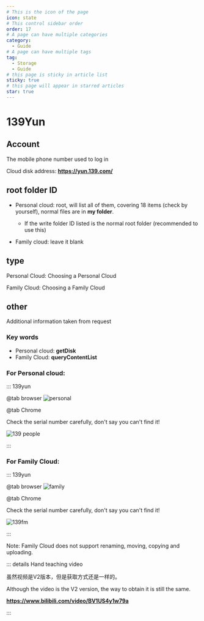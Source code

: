 ```yaml
---
# This is the icon of the page
icon: state
# This control sidebar order
order: 17
# A page can have multiple categories
category:
  - Guide
# A page can have multiple tags
tag:
  - Storage
  - Guide
# this page is sticky in article list
sticky: true
# this page will appear in starred articles
star: true
---
```

# 139Yun

## Account
The mobile phone number used to log in

Cloud disk address: **https://yun.139.com/**

## root folder ID

- Personal cloud: root, will list all of them, covering 18 items (check by yourself), normal files are in **my folder**.
   - If the write folder ID listed is the normal root folder (recommended to use this)

- Family cloud: leave it blank

## type

Personal Cloud: Choosing a Personal Cloud

Family Cloud: Choosing a Family Cloud

## other

Additional information taken from request

### Key words

- Personal cloud: **getDisk**
- Family Cloud: **queryContentList**

### For Personal cloud:

::: 139yun

@tab browser
![personal](/img/drivers/139-personal.png)

@tab Chrome

Check the serial number carefully, don't say you can't find it!

![139 people](http://pic.rmb.bdstatic.com/bjh/e96ff114f93cf210db040f1c27d69d50.png)

:::
### For Family Cloud:

::: 139yun

@tab browser
![family](/img/drivers/139-family.png)



@tab Chrome

Check the serial number carefully, don't say you can't find it!

![139fm](http://pic.rmb.bdstatic.com/bjh/cd40f9ba266567a0adeeebc44b8478ea.png)

:::

Note: Family Cloud does not support renaming, moving, copying and uploading.



::: details Hand teaching video

虽然视频是V2版本，但是获取方式还是一样的。

Although the video is the V2 version, the way to obtain it is still the same.

**https://www.bilibili.com/video/BV1US4y1w79a**

:::
